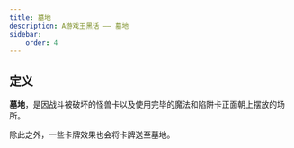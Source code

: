 ```yaml
---
title: 墓地
description: A游戏王黑话 —— 墓地
sidebar:
    order: 4
---
```


## 定义

**墓地**，是因战斗被破坏的怪兽卡以及使用完毕的魔法和陷阱卡正面朝上摆放的场所。  

除此之外，一些卡牌效果也会将卡牌送至墓地。
